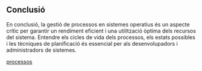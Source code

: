 ## Conclusió

En conclusió, la gestió de processos en sistemes operatius és un aspecte crític per garantir un rendiment eficient i una utilització òptima dels recursos del sistema. Entendre els cicles de vida dels processos, els estats possibles i les tècniques de planificació és essencial per als desenvolupadors i administradors de sistemes.


[processos](processos)